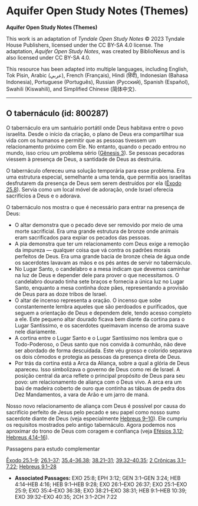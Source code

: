 # Aquifer Open Study Notes (Themes)

**Aquifer Open Study Notes (Themes)**

This work is an adaptation of *Tyndale Open Study Notes* © 2023 Tyndale House Publishers, licensed under the CC BY\-SA 4\.0 license. The adaptation, *Aquifer Open Study Notes*, was created by BiblioNexus and is also licensed under CC BY\-SA 4\.0\.

This resource has been adapted into multiple languages, including English, Tok Pisin, Arabic (عربي), French (Français), Hindi (हिंदी), Indonesian (Bahasa Indonesia), Portuguese (Português), Russian (Русский), Spanish (Español), Swahili (Kiswahili), and Simplified Chinese (简体中文).



--------------------------------

## O tabernáculo (id: 800287)

O tabernáculo era um santuário portátil onde Deus habitava entre o povo israelita. Desde o início da criação, o plano de Deus era compartilhar sua vida com os humanos e permitir que as pessoas tivessem um relacionamento próximo com Ele. No entanto, quando o pecado entrou no mundo, isso criou um problema sério ([Gênesis 3](https://ref.ly/Gen3:1-Gen3:24)). Se pessoas pecadoras viessem à presença de Deus, a santidade de Deus as destruiria.

O tabernáculo ofereceu uma solução temporária para esse problema. Era uma estrutura especial, semelhante a uma tenda, que permitia aos israelitas desfrutarem da presença de Deus sem serem destruídos por ela ([Êxodo 25\.8](https://ref.ly/Exod25:8)). Servia como um local móvel de adoração, onde Israel oferecia sacrifícios a Deus e o adorava.

O tabernáculo nos mostra o que é necessário para entrar na presença de Deus:

* O altar demonstra que o pecado deve ser removido por meio de uma morte sacrificial. Era uma grande estrutura de bronze onde animais eram sacrificados para expiar os pecados das pessoas.
* A pia demonstra que ter um relacionamento com Deus exige a remoção da impureza — qualquer coisa que vá contra os padrões morais perfeitos de Deus. Era uma grande bacia de bronze cheia de água onde os sacerdotes lavavam as mãos e os pés antes de servir no tabernáculo.
* No Lugar Santo, o candelabro e a mesa indicam que devemos caminhar na luz de Deus e depender dele para prover o que necessitamos. O candelabro dourado tinha sete braços e fornecia a única luz no Lugar Santo, enquanto a mesa continha doze pães, representando a provisão de Deus para as doze tribos de Israel.
* O altar de incenso representa a oração. O incenso que sobe constantemente lembra aqueles que são perdoados e purificados, que seguem a orientação de Deus e dependem dele, tendo acesso completo a ele. Este pequeno altar dourado ficava bem diante da cortina para o Lugar Santíssimo, e os sacerdotes queimavam incenso de aroma suave nele diariamente.
* A cortina entre o Lugar Santo e o Lugar Santíssimo nos lembra que o Todo\-Poderoso, o Deus santo que nos convida à comunhão, não deve ser abordado de forma descuidada. Este véu grosso e colorido separava os dois cômodos e protegia as pessoas da presença direta de Deus.
* Por trás da cortina está a Arca da Aliança, sobre a qual a glória de Deus apareceu. Isso simbolizava o governo de Deus como rei de Israel. A posição central da arca reflete o principal propósito de Deus para seu povo: um relacionamento de aliança com o Deus vivo. A arca era um baú de madeira coberto de ouro que continha as tábuas de pedra dos Dez Mandamentos, a vara de Arão e um jarro de maná.

Nosso novo relacionamento de aliança com Deus é possível por causa do sacrifício perfeito de Jesus pelo pecado e seu papel como nosso sumo sacerdote diante de Deus (veja especialmente [Hebreus 9–10](https://ref.ly/Heb9:1-Heb10:39)). Ele cumpriu os requisitos mostrados pelo antigo tabernáculo. Agora podemos nos aproximar do trono de Deus com coragem e confiança (veja [Efésios 3\.12](https://ref.ly/Eph3:12); [Hebreus 4\.14–16](https://ref.ly/Heb4:14-Heb4:16)).

Passagens para estudo complementar

[Êxodo 25\.1–9](https://ref.ly/Exod25:1-Exod25:9); [26\.1–37](https://ref.ly/Exod26:1-Exod26:37); [35\.4–36\.38](https://ref.ly/Exod35:4-Exod36:38); [38\.21–31](https://ref.ly/Exod38:21-Exod38:31); [39\.32–40\.35](https://ref.ly/Exod39:32-Exod40:35); [2 Crônicas 3\.1–7\.22](https://ref.ly/2Chr3:1-2Chr7:22); [Hebreus 9\.1–28](https://ref.ly/Heb9:1-Heb9:28)

* **Associated Passages:** EXO 25:8; EPH 3:12; GEN 3:1–GEN 3:24; HEB 4:14–HEB 4:16; HEB 9:1–HEB 9:28; EXO 26:1–EXO 26:37; EXO 25:1–EXO 25:9; EXO 35:4–EXO 36:38; EXO 38:21–EXO 38:31; HEB 9:1–HEB 10:39; EXO 39:32–EXO 40:35; 2CH 3:1–2CH 7:22

